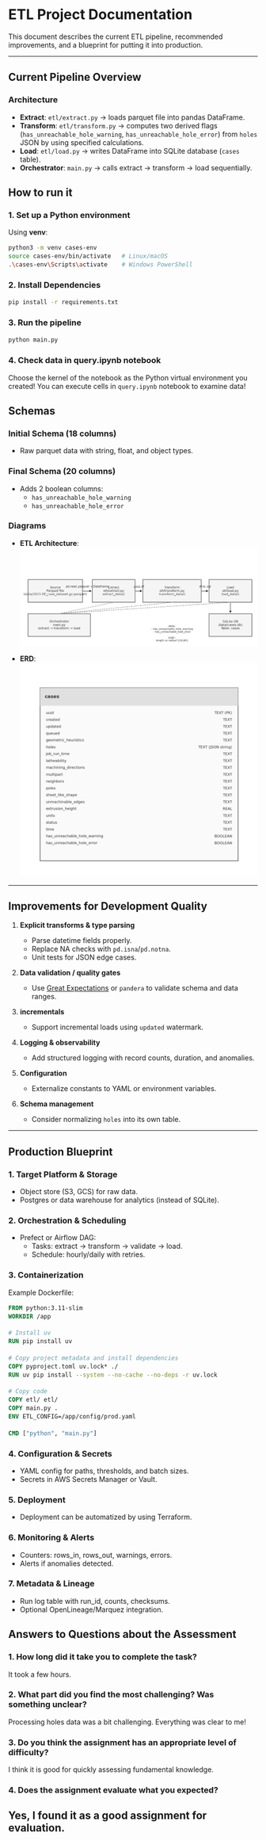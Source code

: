 # ETL Project Documentation

This document describes the current ETL pipeline, recommended improvements, and a blueprint for putting it into production.

---

## Current Pipeline Overview

### Architecture
- **Extract**: `etl/extract.py` → loads parquet file into pandas DataFrame.
- **Transform**: `etl/transform.py` → computes two derived flags (`has_unreachable_hole_warning`, `has_unreachable_hole_error`) from `holes` JSON by using specified calculations.
- **Load**: `etl/load.py` → writes DataFrame into SQLite database (`cases` table).
- **Orchestrator**: `main.py` → calls extract → transform → load sequentially.


## How to run it
### 1. Set up a Python environment
Using **venv**:
```bash
python3 -m venv cases-env
source cases-env/bin/activate   # Linux/macOS
.\cases-env\Scripts\activate    # Windows PowerShell
```

### 2. Install Dependencies
```bash
pip install -r requirements.txt
```

### 3. Run the pipeline
```bash
python main.py
```

### 4. Check data in query.ipynb notebook
Choose the kernel of the notebook as the Python virtual environment you created! You can execute cells in `query.ipynb` notebook to examine data!


## Schemas
### Initial Schema (18 columns)
- Raw parquet data with string, float, and object types.

### Final Schema (20 columns)
- Adds 2 boolean columns:
  - `has_unreachable_hole_warning`
  - `has_unreachable_hole_error`

### Diagrams
- **ETL Architecture**:
![](etl_architecture.png)

- **ERD**:  
![](erd_cases.png)

---

## Improvements for Development Quality

1. **Explicit transforms & type parsing**
   - Parse datetime fields properly.
   - Replace NA checks with `pd.isna`/`pd.notna`.
   - Unit tests for JSON edge cases.

2. **Data validation / quality gates**
   - Use [Great Expectations](https://greatexpectations.io/) or `pandera` to validate schema and data ranges.

3. **incrementals**
   - Support incremental loads using `updated` watermark.

4. **Logging & observability**
   - Add structured logging with record counts, duration, and anomalies.

5. **Configuration**
   - Externalize constants to YAML or environment variables.

6. **Schema management**
   - Consider normalizing `holes` into its own table.

---

## Production Blueprint

### 1. Target Platform & Storage
- Object store (S3, GCS) for raw data.
- Postgres or data warehouse for analytics (instead of SQLite).

### 2. Orchestration & Scheduling
- Prefect or Airflow DAG:
  - Tasks: extract → transform → validate → load.
  - Schedule: hourly/daily with retries.

### 3. Containerization
Example Dockerfile:

```dockerfile
FROM python:3.11-slim
WORKDIR /app

# Install uv
RUN pip install uv

# Copy project metadata and install dependencies
COPY pyproject.toml uv.lock* ./
RUN uv pip install --system --no-cache --no-deps -r uv.lock

# Copy code
COPY etl/ etl/
COPY main.py .
ENV ETL_CONFIG=/app/config/prod.yaml

CMD ["python", "main.py"]

```

### 4. Configuration & Secrets
- YAML config for paths, thresholds, and batch sizes.
- Secrets in AWS Secrets Manager or Vault.

### 5. Deployment
- Deployment can be automatized by using Terraform.

### 6. Monitoring & Alerts
- Counters: rows_in, rows_out, warnings, errors.
- Alerts if anomalies detected.

### 7. Metadata & Lineage
- Run log table with run_id, counts, checksums.
- Optional OpenLineage/Marquez integration.


## Answers to Questions about the Assessment
### 1. How long did it take you to complete the task?
It took a few hours.

### 2. What part did you find the most challenging? Was something unclear?
Processing holes data was a bit challenging. Everything was clear to me!

### 3. Do you think the assignment has an appropriate level of difficulty?
I think it is good for quickly assessing fundamental knowledge.

### 4. Does the assignment evaluate what you expected?
Yes, I found it as a good assignment for evaluation.
---